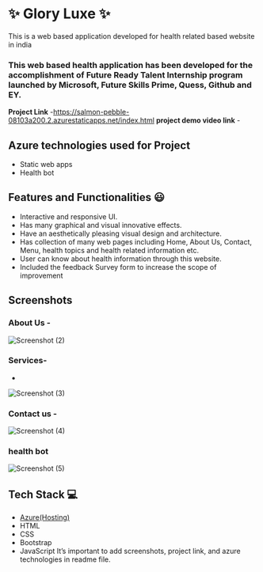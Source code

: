 # ✨ Glory Luxe  ✨

This is a web based application developed for health related based website in india

### This web based health application has been developed for the accomplishment of Future Ready Talent Internship program launched by Microsoft, Future Skills Prime, Quess, Github and EY.


**Project Link** -https://salmon-pebble-08103a200.2.azurestaticapps.net/index.html
**project demo video link** - 

## Azure technologies used for Project

- Static web apps
- Health bot

## Features and Functionalities 😃

- Interactive and responsive UI.
- Has many graphical and visual innovative effects.
- Have an aesthetically pleasing visual design and architecture.
- Has collection of many web pages including Home, About Us, Contact, Menu, health topics and health related information etc.
- User can know about health information through this website.
- Included the feedback Survey form to increase the scope of improvement 

## Screenshots




   

### About Us -


 
 
 
 ![Screenshot (2)](https://user-images.githubusercontent.com/118057610/202238607-68a347b9-9026-4053-a17b-3e432de6504f.png)

### Services-
 -


![Screenshot (3)](https://user-images.githubusercontent.com/118057610/202238751-11656874-6375-4686-aa05-c9c8089e0ad4.png)



### Contact us -



![Screenshot (4)](https://user-images.githubusercontent.com/118057610/202238853-27ce8b75-6dd9-4799-954b-0c5610220b35.png)



### health bot




![Screenshot (5)](https://user-images.githubusercontent.com/118057610/202239306-f422a4d0-9d1d-4f4a-b0b5-b40683fc5913.png)


## Tech Stack 💻

- [Azure(Hosting)](https://azure.microsoft.com/en-in/features/azure-portal/)
- HTML
- CSS
- Bootstrap
- JavaScript
It’s important to add screenshots, project link, and azure technologies in readme file.
